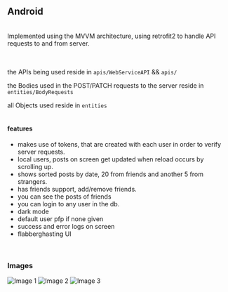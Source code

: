## Android
<br>
Implemented using the MVVM architecture, 
using retrofit2 to handle API requests to and from server.
<br><br><br>

the APIs being used reside in
```apis/WebServiceAPI```  &&  ```apis/```

the Bodies used in the POST/PATCH requests to the server reside in 
```entities/BodyRequests```

all Objects used reside in 
```entities```
<br><br>

#### features
- makes use of tokens, that are created with each user in order to verify server requests.
- local users, posts on screen get updated when reload occurs by scrolling up.
- shows sorted posts by date, 20 from friends and another 5 from strangers.
- has friends support, add/remove friends.
- you can see the posts of friends
- you can login to any user in the db.
- dark mode
- default user pfp if none given
- success and error logs on screen
- flabberghasting UI

<br>

### Images

![Image 1](proof/1.png)
![Image 2](proof/2.png)
![Image 3](proof/3.png)




